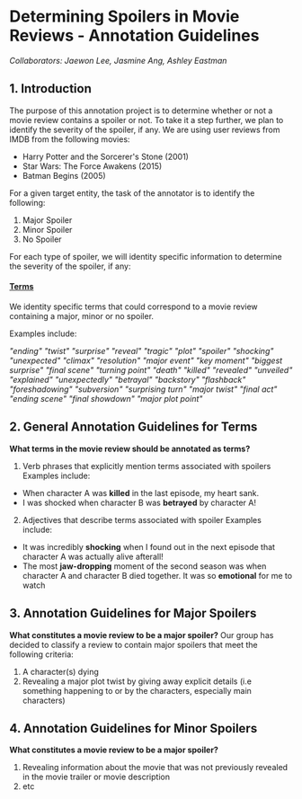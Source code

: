 # Determining Spoilers in Movie Reviews - Annotation Guidelines
*Collaborators: Jaewon Lee, Jasmine Ang, Ashley Eastman*

## 1. Introduction
The purpose of this annotation project is to determine whether or not a movie review contains a spoiler or not. To take it a step further, we plan to identify the severity of the spoiler, if any. We are using user reviews from IMDB from the following movies:
- Harry Potter and the Sorcerer's Stone (2001)
- Star Wars: The Force Awakens (2015)
- Batman Begins (2005)

For a given target entity, the task of the annotator is to identify the following:
1. Major Spoiler 
2. Minor Spoiler
3. No Spoiler

For each type of spoiler, we will identity specific information to determine the severity of the spoiler, if any:

#### <u> Terms </u>
We identity specific terms that could correspond to a movie review containing a major, minor or no spoiler. 

Examples include:

*"ending"
"twist"
"surprise"
"reveal"
"tragic"
"plot"
"spoiler"
"shocking"
"unexpected"
"climax"
"resolution"
"major event"
"key moment"
"biggest surprise"
"final scene"
"turning point"
"death"
"killed"
"revealed"
"unveiled"
"explained"
"unexpectedly"
"betrayal"
"backstory"
"flashback"
"foreshadowing"
"subversion"
"surprising turn"
"major twist"
"final act"
"ending scene"
"final showdown"
"major plot point"*

## 2. General Annotation Guidelines for Terms
**What terms in the movie review should be annotated as terms?**

1. Verb phrases that explicitly mention terms associated with spoilers 
Examples include:
- When character A was **killed** in the last episode, my heart sank.
- I was shocked when character B was **betrayed** by character A!

2. Adjectives that describe terms associated with spoiler
Examples include:
- It was incredibly **shocking** when I found out in the next episode that character A was actually alive afterall!
- The most **jaw-dropping** moment of the second season was when character A and character B died together. It was so **emotional** for me to watch

## 3. Annotation Guidelines for **Major Spoilers**
**What constitutes a movie review to be a major spoiler?** 
Our group has decided to classify a review to contain major spoilers that meet the following criteria:
1. A character(s) dying
2. Revealing a major plot twist by giving away explicit details (i.e something happening to or by the characters, especially main characters)


## 4. Annotation Guidelines for **Minor Spoilers**
**What constitutes a movie review to be a major spoiler?** 
1. Revealing information about the movie that was not previously revealed in the movie trailer or movie description
2. etc
